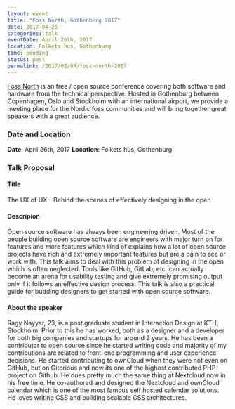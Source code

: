 ```yaml
---
layout: event
title: "Foss North, Gothenberg 2017"
date: 2017-04-26
categories: talk
eventDate: April 26th, 2017
location: Folkets hus, Gothenburg
time: pending
status: past
permalink: /2017/02/04/foss-north-2017
---
```


[Foss North](https://foss-north.se) is an free / open source conference covering both software 
and hardware from the technical perspective. Hosted in Gothenburg between Copenhagen, Oslo and 
Stockholm with an international airport, we provide a meeting place for the Nordic foss communities 
and will bring together great speakers with a great audience.

### Date and Location

**Date**: April 26th, 2017
**Location**: Folkets hus, Gothenburg

### Talk Proposal

#### Title

The UX of UX - Behind the scenes of effectively designing in the open

#### Descripion

Open source software has always been engineering driven. Most of the people building open source software are 
engineers with major turn on for features and more features which kind of explains how a lot of open source 
projects have rich and extremely important features but are a pain to see or work with. This talk aims to deal 
with this problem of designing in the open which is often neglected. Tools like GitHub, GitLab, etc. can actually 
become an arena for usability testing and give extremely promising output only if it follows an effective design 
process. This talk is also a practical guide for budding designers to get started with open source software.

#### About the speaker

Ragy Nayyar, 23, is a post graduate student in Interaction Design at KTH, Stockholm. Prior to this he has worked, 
both as a designer and a developer for both big companies and startups for around 2 years. He has been a 
contributor to open source since he started writing code and majority of my contributions are related to 
front-end programming and user experience decisions. He started contributing to ownCloud when they were not 
even on GitHub, but on Gitorious and now its one of the highest contributed PHP project on Github. He does 
pretty much the same thing at Nextcloud now in his free time. He co-authored and designed the Nextcloud and 
ownCloud calendar which is one of the most famous self hosted calendar solutions. He loves writing CSS and 
building scalable CSS architectures.
